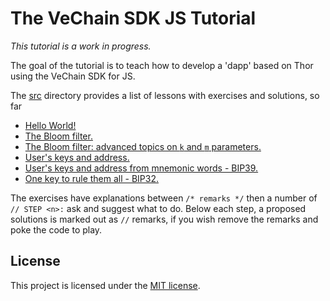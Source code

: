 
# The VeChain SDK JS Tutorial

_This tutorial is a work in progress._

The goal of the tutorial is to teach how to develop a 'dapp' based on Thor using the VeChain SDK for JS.

The [src](src) directory provides a list of lessons with exercises and solutions, so far

* [Hello World!](src/1.Hello_World/HelloWord.md)
* [The Bloom filter.](src/2.Bloom_Filter/BloomFilterPart1)
* [The Bloom filter: advanced topics on `k` and `m` parameters.](src/2.Bloom_Filter/BloomFilterPart2.md) 
* [User's keys and address.](src/Solution4.mts)
* [User's keys and address from mnemonic words - BIP39.](src/Solution5.ts)
* [One key to rule them all - BIP32.](src/Solution6.ts)

The exercises have explanations between `/* remarks */` then a number of ` // STEP <n>: ` ask and suggest what to do.
Below each step, a proposed solutions is marked out as `//` remarks, if you wish remove the remarks and poke the code to play.

## License

This project is licensed under the [MIT license](LICENSE.md).

